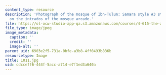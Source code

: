 ```yaml
---
content_type: resource
description: 'Photograph of the mosque of Ibn-Tulun: Samara style #3 stucco decoration
  on the intrados of the mosque arcade.'
file: https://ol-ocw-studio-app-qa.s3.amazonaws.com/courses/4-615-the-architecture-of-cairo-spring-2002/cdcceff6444f5acca714e7f1ed3a640a_1011.jpg
file_type: image/jpeg
image_metadata:
  caption: ''
  credit: ''
  image-alt: ''
parent_uid: 6903e2f5-731a-0bfe-a3b8-4ff0493b836b
resourcetype: Image
title: 1011.jpg
uid: cdcceff6-444f-5acc-a714-e7f1ed3a640a
---
```

